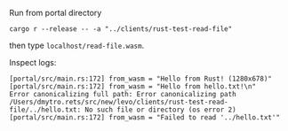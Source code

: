 Run from portal directory 

```
cargo r --release -- -a "../clients/rust-test-read-file"
```

then type `localhost/read-file.wasm`.

Inspect logs:

```
[portal/src/main.rs:172] from_wasm = "Hello from Rust! (1280x678)"
[portal/src/main.rs:172] from_wasm = "Hello from hello.txt!\n"
Error canonicalizing full path: Error canonicalizing path /Users/dmytro.rets/src/new/levo/clients/rust-test-read-file/../hello.txt: No such file or directory (os error 2)
[portal/src/main.rs:172] from_wasm = "Failed to read '../hello.txt'"
```

